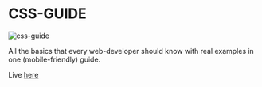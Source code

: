 # CSS-GUIDE

![css-guide](https://user-images.githubusercontent.com/8030614/87886694-d25bfa80-ca27-11ea-9886-ae2b21e7a846.png)

All the basics that every web-developer should know with real examples in one (mobile-friendly) guide.

Live [here](https://nadavshaar.github.io/CSS-GUIDE/)
